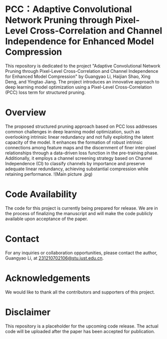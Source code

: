 # PCC：Adaptive Convolutional Network Pruning through Pixel-Level Cross-Correlation and Channel Independence for Enhanced Model Compression
This repository is dedicated to the project "Adaptive Convolutional Network Pruning through Pixel-Level Cross-Correlation and Channel Independence for Enhanced Model Compression" by Guangyao Li,  Haijian Shao, Xing Deng, and Yingtao Jiang. The project introduces an innovative approach to deep learning model optimization using a Pixel-Level Cross-Correlation (PCC) loss term for structured pruning.
# Overview
The proposed structured pruning approach based on PCC loss addresses common challenges in deep learning model optimization, such as overlooking intrinsic linear redundancy and not fully exploiting the latent capacity of the model. It enhances the formation of robust intrinsic connections among feature maps and the discernment of finer inter-pixel relationships through a data-driven loss function in the pre-training phase. Additionally, it employs a channel screening strategy based on Channel Independence (CI) to classify channels by importance and preserve adequate linear redundancy, achieving substantial compression while retaining performance. 
!(Main picture .jpg)
# Code Availability
The code for this project is currently being prepared for release. We are in the process of finalizing the manuscript and will make the code publicly available upon acceptance of the paper.
# Contact
For any inquiries or collaboration opportunities, please contact the author, Guangyao Li, at 231210702106@stu.just.edu.cn.
# Acknowledgements
We would like to thank all the contributors and supporters of this project.
# Disclaimer
This repository is a placeholder for the upcoming code release. The actual code will be uploaded after the paper has been accepted for publication.

